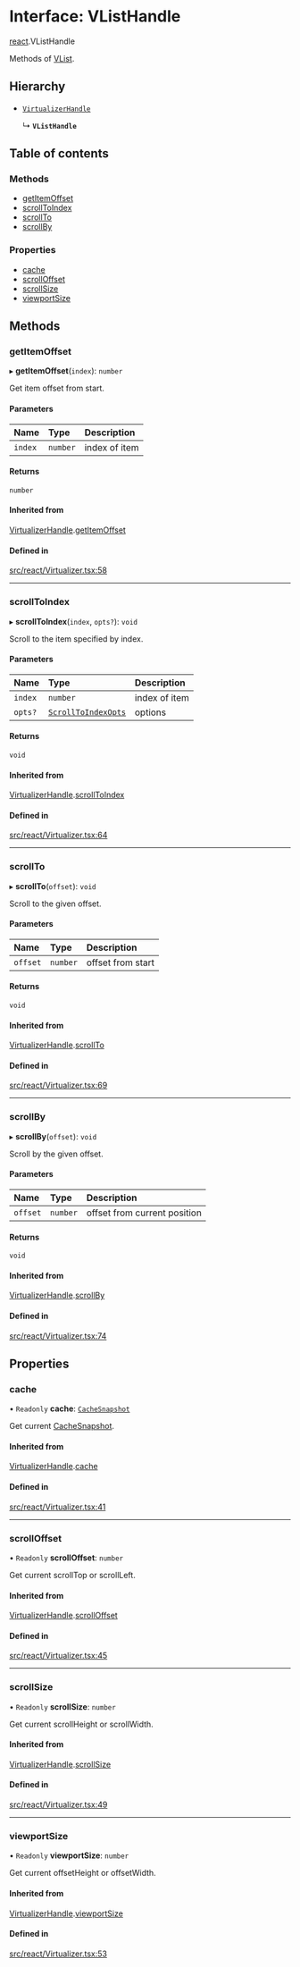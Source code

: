 # Interface: VListHandle

[react](../modules/react.md).VListHandle

Methods of [VList](../modules/react.md#vlist).

## Hierarchy

- [`VirtualizerHandle`](react.VirtualizerHandle.md)

  ↳ **`VListHandle`**

## Table of contents

### Methods

- [getItemOffset](react.VListHandle.md#getitemoffset)
- [scrollToIndex](react.VListHandle.md#scrolltoindex)
- [scrollTo](react.VListHandle.md#scrollto)
- [scrollBy](react.VListHandle.md#scrollby)

### Properties

- [cache](react.VListHandle.md#cache)
- [scrollOffset](react.VListHandle.md#scrolloffset)
- [scrollSize](react.VListHandle.md#scrollsize)
- [viewportSize](react.VListHandle.md#viewportsize)

## Methods

### getItemOffset

▸ **getItemOffset**(`index`): `number`

Get item offset from start.

#### Parameters

| Name | Type | Description |
| :------ | :------ | :------ |
| `index` | `number` | index of item |

#### Returns

`number`

#### Inherited from

[VirtualizerHandle](react.VirtualizerHandle.md).[getItemOffset](react.VirtualizerHandle.md#getitemoffset)

#### Defined in

[src/react/Virtualizer.tsx:58](https://github.com/inokawa/virtua/blob/d9151a8bfd63d70efa33fb4fc5730732e6ee0bde/src/react/Virtualizer.tsx#L58)

___

### scrollToIndex

▸ **scrollToIndex**(`index`, `opts?`): `void`

Scroll to the item specified by index.

#### Parameters

| Name | Type | Description |
| :------ | :------ | :------ |
| `index` | `number` | index of item |
| `opts?` | [`ScrollToIndexOpts`](react.ScrollToIndexOpts.md) | options |

#### Returns

`void`

#### Inherited from

[VirtualizerHandle](react.VirtualizerHandle.md).[scrollToIndex](react.VirtualizerHandle.md#scrolltoindex)

#### Defined in

[src/react/Virtualizer.tsx:64](https://github.com/inokawa/virtua/blob/d9151a8bfd63d70efa33fb4fc5730732e6ee0bde/src/react/Virtualizer.tsx#L64)

___

### scrollTo

▸ **scrollTo**(`offset`): `void`

Scroll to the given offset.

#### Parameters

| Name | Type | Description |
| :------ | :------ | :------ |
| `offset` | `number` | offset from start |

#### Returns

`void`

#### Inherited from

[VirtualizerHandle](react.VirtualizerHandle.md).[scrollTo](react.VirtualizerHandle.md#scrollto)

#### Defined in

[src/react/Virtualizer.tsx:69](https://github.com/inokawa/virtua/blob/d9151a8bfd63d70efa33fb4fc5730732e6ee0bde/src/react/Virtualizer.tsx#L69)

___

### scrollBy

▸ **scrollBy**(`offset`): `void`

Scroll by the given offset.

#### Parameters

| Name | Type | Description |
| :------ | :------ | :------ |
| `offset` | `number` | offset from current position |

#### Returns

`void`

#### Inherited from

[VirtualizerHandle](react.VirtualizerHandle.md).[scrollBy](react.VirtualizerHandle.md#scrollby)

#### Defined in

[src/react/Virtualizer.tsx:74](https://github.com/inokawa/virtua/blob/d9151a8bfd63d70efa33fb4fc5730732e6ee0bde/src/react/Virtualizer.tsx#L74)

## Properties

### cache

• `Readonly` **cache**: [`CacheSnapshot`](react.CacheSnapshot.md)

Get current [CacheSnapshot](react.CacheSnapshot.md).

#### Inherited from

[VirtualizerHandle](react.VirtualizerHandle.md).[cache](react.VirtualizerHandle.md#cache)

#### Defined in

[src/react/Virtualizer.tsx:41](https://github.com/inokawa/virtua/blob/d9151a8bfd63d70efa33fb4fc5730732e6ee0bde/src/react/Virtualizer.tsx#L41)

___

### scrollOffset

• `Readonly` **scrollOffset**: `number`

Get current scrollTop or scrollLeft.

#### Inherited from

[VirtualizerHandle](react.VirtualizerHandle.md).[scrollOffset](react.VirtualizerHandle.md#scrolloffset)

#### Defined in

[src/react/Virtualizer.tsx:45](https://github.com/inokawa/virtua/blob/d9151a8bfd63d70efa33fb4fc5730732e6ee0bde/src/react/Virtualizer.tsx#L45)

___

### scrollSize

• `Readonly` **scrollSize**: `number`

Get current scrollHeight or scrollWidth.

#### Inherited from

[VirtualizerHandle](react.VirtualizerHandle.md).[scrollSize](react.VirtualizerHandle.md#scrollsize)

#### Defined in

[src/react/Virtualizer.tsx:49](https://github.com/inokawa/virtua/blob/d9151a8bfd63d70efa33fb4fc5730732e6ee0bde/src/react/Virtualizer.tsx#L49)

___

### viewportSize

• `Readonly` **viewportSize**: `number`

Get current offsetHeight or offsetWidth.

#### Inherited from

[VirtualizerHandle](react.VirtualizerHandle.md).[viewportSize](react.VirtualizerHandle.md#viewportsize)

#### Defined in

[src/react/Virtualizer.tsx:53](https://github.com/inokawa/virtua/blob/d9151a8bfd63d70efa33fb4fc5730732e6ee0bde/src/react/Virtualizer.tsx#L53)
